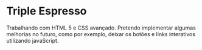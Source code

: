 # Triple Espresso

Trabalhando com HTML 5 e CSS avançado.
Pretendo implementar algumas melhorias no futuro, como por exemplo, deixar os botões e links interativos utilizando javaScript.
